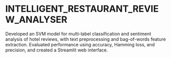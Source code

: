 # INTELLIGENT_RESTAURANT_REVIEW_ANALYSER


Developed an SVM model for multi-label classification and sentiment analysis of hotel reviews, with text
preprocessing and bag-of-words feature extraction.
Evaluated performance using accuracy, Hamming loss, and precision, and created a Streamlit web interface.
